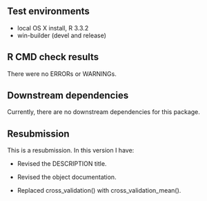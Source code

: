 ## Test environments
* local OS X install, R 3.3.2
* win-builder (devel and release)

## R CMD check results
There were no ERRORs or WARNINGs.

## Downstream dependencies
Currently, there are no downstream dependencies for this package.
## Resubmission
This is a resubmission. In this version I have:

* Revised the DESCRIPTION title.

* Revised the object documentation.

* Replaced cross_validation() with cross_validation_mean().
